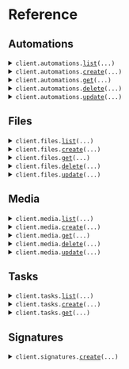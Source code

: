# Reference
## Automations
<details><summary><code>client.automations.<a href="src/ittybit/automations/client.py">list</a>(...)</code></summary>
<dl>
<dd>

#### 📝 Description

<dl>
<dd>

<dl>
<dd>

Retrieves a paginated list of all automations for the current project.
</dd>
</dl>
</dd>
</dl>

#### 🔌 Usage

<dl>
<dd>

<dl>
<dd>

```python
from ittybit import Ittybit

client = Ittybit(
    version="YOUR_VERSION",
    api_key="YOUR_API_KEY",
)
client.automations.list()

```
</dd>
</dl>
</dd>
</dl>

#### ⚙️ Parameters

<dl>
<dd>

<dl>
<dd>

**page:** `typing.Optional[int]` 
    
</dd>
</dl>

<dl>
<dd>

**limit:** `typing.Optional[int]` 
    
</dd>
</dl>

<dl>
<dd>

**request_options:** `typing.Optional[RequestOptions]` — Request-specific configuration.
    
</dd>
</dl>
</dd>
</dl>


</dd>
</dl>
</details>

<details><summary><code>client.automations.<a href="src/ittybit/automations/client.py">create</a>(...)</code></summary>
<dl>
<dd>

#### 📝 Description

<dl>
<dd>

<dl>
<dd>

Creates a new automation.
</dd>
</dl>
</dd>
</dl>

#### 🔌 Usage

<dl>
<dd>

<dl>
<dd>

```python
from ittybit import Ittybit

client = Ittybit(
    version="YOUR_VERSION",
    api_key="YOUR_API_KEY",
)
client.automations.create(
    name="My Example Automation",
    description="This workflow will run whenever new media is created.",
    trigger={"kind": "event", "event": "media.created"},
    workflow=[
        {"kind": "description"},
        {"kind": "image", "ref": "thumbnail"},
        {"kind": "video", "next": [{"kind": "subtitles", "ref": "subtitles"}]},
    ],
    status="active",
)

```
</dd>
</dl>
</dd>
</dl>

#### ⚙️ Parameters

<dl>
<dd>

<dl>
<dd>

**trigger:** `AutomationsCreateRequestTriggerParams` 
    
</dd>
</dl>

<dl>
<dd>

**workflow:** `typing.Sequence[AutomationsCreateRequestWorkflowItemParams]` 
    
</dd>
</dl>

<dl>
<dd>

**name:** `typing.Optional[str]` 
    
</dd>
</dl>

<dl>
<dd>

**description:** `typing.Optional[str]` 
    
</dd>
</dl>

<dl>
<dd>

**status:** `typing.Optional[AutomationsCreateRequestStatus]` 
    
</dd>
</dl>

<dl>
<dd>

**request_options:** `typing.Optional[RequestOptions]` — Request-specific configuration.
    
</dd>
</dl>
</dd>
</dl>


</dd>
</dl>
</details>

<details><summary><code>client.automations.<a href="src/ittybit/automations/client.py">get</a>(...)</code></summary>
<dl>
<dd>

#### 📝 Description

<dl>
<dd>

<dl>
<dd>

Retrieve the automation object for a automation with the given ID.
</dd>
</dl>
</dd>
</dl>

#### 🔌 Usage

<dl>
<dd>

<dl>
<dd>

```python
from ittybit import Ittybit

client = Ittybit(
    version="YOUR_VERSION",
    api_key="YOUR_API_KEY",
)
client.automations.get(
    id="auto_abcdefgh1234",
)

```
</dd>
</dl>
</dd>
</dl>

#### ⚙️ Parameters

<dl>
<dd>

<dl>
<dd>

**id:** `str` 
    
</dd>
</dl>

<dl>
<dd>

**request_options:** `typing.Optional[RequestOptions]` — Request-specific configuration.
    
</dd>
</dl>
</dd>
</dl>


</dd>
</dl>
</details>

<details><summary><code>client.automations.<a href="src/ittybit/automations/client.py">delete</a>(...)</code></summary>
<dl>
<dd>

#### 📝 Description

<dl>
<dd>

<dl>
<dd>

Permanently removes an automation from the system. This action cannot be undone.
</dd>
</dl>
</dd>
</dl>

#### 🔌 Usage

<dl>
<dd>

<dl>
<dd>

```python
from ittybit import Ittybit

client = Ittybit(
    version="YOUR_VERSION",
    api_key="YOUR_API_KEY",
)
client.automations.delete(
    id="auto_abcdefgh1234",
)

```
</dd>
</dl>
</dd>
</dl>

#### ⚙️ Parameters

<dl>
<dd>

<dl>
<dd>

**id:** `str` 
    
</dd>
</dl>

<dl>
<dd>

**request_options:** `typing.Optional[RequestOptions]` — Request-specific configuration.
    
</dd>
</dl>
</dd>
</dl>


</dd>
</dl>
</details>

<details><summary><code>client.automations.<a href="src/ittybit/automations/client.py">update</a>(...)</code></summary>
<dl>
<dd>

#### 📝 Description

<dl>
<dd>

<dl>
<dd>

Updates an automation's `name`, `description`, `trigger`, `workflow`, or `status`. Only the specified fields will be updated.
</dd>
</dl>
</dd>
</dl>

#### 🔌 Usage

<dl>
<dd>

<dl>
<dd>

```python
from ittybit import Ittybit

client = Ittybit(
    version="YOUR_VERSION",
    api_key="YOUR_API_KEY",
)
client.automations.update(
    id="auto_abcdefgh1234",
    name="My Updated Automation",
    workflow=[
        {"kind": "nsfw"},
        {"kind": "description"},
        {"kind": "image", "ref": "big_thumbnail"},
        {"kind": "video", "next": [{"kind": "subtitle", "ref": "subtitle"}]},
    ],
    status="active",
)

```
</dd>
</dl>
</dd>
</dl>

#### ⚙️ Parameters

<dl>
<dd>

<dl>
<dd>

**id:** `str` 
    
</dd>
</dl>

<dl>
<dd>

**name:** `typing.Optional[str]` 
    
</dd>
</dl>

<dl>
<dd>

**description:** `typing.Optional[str]` 
    
</dd>
</dl>

<dl>
<dd>

**trigger:** `typing.Optional[AutomationsUpdateRequestTriggerParams]` 
    
</dd>
</dl>

<dl>
<dd>

**workflow:** `typing.Optional[typing.Sequence[AutomationsUpdateRequestWorkflowItemParams]]` 
    
</dd>
</dl>

<dl>
<dd>

**status:** `typing.Optional[AutomationsUpdateRequestStatus]` 
    
</dd>
</dl>

<dl>
<dd>

**request_options:** `typing.Optional[RequestOptions]` — Request-specific configuration.
    
</dd>
</dl>
</dd>
</dl>


</dd>
</dl>
</details>

## Files
<details><summary><code>client.files.<a href="src/ittybit/files/client.py">list</a>(...)</code></summary>
<dl>
<dd>

#### 📝 Description

<dl>
<dd>

<dl>
<dd>

Retrieves a paginated list of all files associated with the current project.
</dd>
</dl>
</dd>
</dl>

#### 🔌 Usage

<dl>
<dd>

<dl>
<dd>

```python
from ittybit import Ittybit

client = Ittybit(
    version="YOUR_VERSION",
    api_key="YOUR_API_KEY",
)
client.files.list()

```
</dd>
</dl>
</dd>
</dl>

#### ⚙️ Parameters

<dl>
<dd>

<dl>
<dd>

**page:** `typing.Optional[int]` 
    
</dd>
</dl>

<dl>
<dd>

**limit:** `typing.Optional[int]` 
    
</dd>
</dl>

<dl>
<dd>

**request_options:** `typing.Optional[RequestOptions]` — Request-specific configuration.
    
</dd>
</dl>
</dd>
</dl>


</dd>
</dl>
</details>

<details><summary><code>client.files.<a href="src/ittybit/files/client.py">create</a>(...)</code></summary>
<dl>
<dd>

#### 📝 Description

<dl>
<dd>

<dl>
<dd>

Creates a new file from a publicly accessible or signed URL.
</dd>
</dl>
</dd>
</dl>

#### 🔌 Usage

<dl>
<dd>

<dl>
<dd>

```python
from ittybit import Ittybit

client = Ittybit(
    version="YOUR_VERSION",
    api_key="YOUR_API_KEY",
)
client.files.create(
    url="https://ittyb.it/sample.mp4",
    folder="ittybit/samples",
    filename="video.mp4",
    metadata={"customKey": "your custom value"},
)

```
</dd>
</dl>
</dd>
</dl>

#### ⚙️ Parameters

<dl>
<dd>

<dl>
<dd>

**url:** `str` 
    
</dd>
</dl>

<dl>
<dd>

**media_id:** `typing.Optional[str]` 
    
</dd>
</dl>

<dl>
<dd>

**folder:** `typing.Optional[str]` 
    
</dd>
</dl>

<dl>
<dd>

**filename:** `typing.Optional[str]` 
    
</dd>
</dl>

<dl>
<dd>

**ref:** `typing.Optional[str]` 
    
</dd>
</dl>

<dl>
<dd>

**metadata:** `typing.Optional[typing.Dict[str, typing.Optional[typing.Any]]]` 
    
</dd>
</dl>

<dl>
<dd>

**request_options:** `typing.Optional[RequestOptions]` — Request-specific configuration.
    
</dd>
</dl>
</dd>
</dl>


</dd>
</dl>
</details>

<details><summary><code>client.files.<a href="src/ittybit/files/client.py">get</a>(...)</code></summary>
<dl>
<dd>

#### 📝 Description

<dl>
<dd>

<dl>
<dd>

Retrieve the file object for a file with the given ID.
</dd>
</dl>
</dd>
</dl>

#### 🔌 Usage

<dl>
<dd>

<dl>
<dd>

```python
from ittybit import Ittybit

client = Ittybit(
    version="YOUR_VERSION",
    api_key="YOUR_API_KEY",
)
client.files.get(
    id="file_abcdefgh1234",
)

```
</dd>
</dl>
</dd>
</dl>

#### ⚙️ Parameters

<dl>
<dd>

<dl>
<dd>

**id:** `str` 
    
</dd>
</dl>

<dl>
<dd>

**request_options:** `typing.Optional[RequestOptions]` — Request-specific configuration.
    
</dd>
</dl>
</dd>
</dl>


</dd>
</dl>
</details>

<details><summary><code>client.files.<a href="src/ittybit/files/client.py">delete</a>(...)</code></summary>
<dl>
<dd>

#### 📝 Description

<dl>
<dd>

<dl>
<dd>

Permanently removes a file from the system. This action cannot be undone.
</dd>
</dl>
</dd>
</dl>

#### 🔌 Usage

<dl>
<dd>

<dl>
<dd>

```python
from ittybit import Ittybit

client = Ittybit(
    version="YOUR_VERSION",
    api_key="YOUR_API_KEY",
)
client.files.delete(
    id="file_abcdefgh1234",
)

```
</dd>
</dl>
</dd>
</dl>

#### ⚙️ Parameters

<dl>
<dd>

<dl>
<dd>

**id:** `str` 
    
</dd>
</dl>

<dl>
<dd>

**request_options:** `typing.Optional[RequestOptions]` — Request-specific configuration.
    
</dd>
</dl>
</dd>
</dl>


</dd>
</dl>
</details>

<details><summary><code>client.files.<a href="src/ittybit/files/client.py">update</a>(...)</code></summary>
<dl>
<dd>

#### 📝 Description

<dl>
<dd>

<dl>
<dd>

Update a file's `filename`, `folder`, `ref`, or `metadata`. Only the specified fields will be updated.
</dd>
</dl>
</dd>
</dl>

#### 🔌 Usage

<dl>
<dd>

<dl>
<dd>

```python
from ittybit import Ittybit

client = Ittybit(
    version="YOUR_VERSION",
    api_key="YOUR_API_KEY",
)
client.files.update(
    id="file_abcdefgh1234",
    folder="updated/folder",
    filename="new_filename.mp4",
    metadata={"customKey": "a different custom value"},
)

```
</dd>
</dl>
</dd>
</dl>

#### ⚙️ Parameters

<dl>
<dd>

<dl>
<dd>

**id:** `str` 
    
</dd>
</dl>

<dl>
<dd>

**folder:** `typing.Optional[str]` 
    
</dd>
</dl>

<dl>
<dd>

**filename:** `typing.Optional[str]` 
    
</dd>
</dl>

<dl>
<dd>

**ref:** `typing.Optional[str]` 
    
</dd>
</dl>

<dl>
<dd>

**metadata:** `typing.Optional[typing.Dict[str, typing.Optional[typing.Any]]]` 
    
</dd>
</dl>

<dl>
<dd>

**request_options:** `typing.Optional[RequestOptions]` — Request-specific configuration.
    
</dd>
</dl>
</dd>
</dl>


</dd>
</dl>
</details>

## Media
<details><summary><code>client.media.<a href="src/ittybit/media/client.py">list</a>(...)</code></summary>
<dl>
<dd>

#### 📝 Description

<dl>
<dd>

<dl>
<dd>

Retrieves a paginated list of all media for the current project.
</dd>
</dl>
</dd>
</dl>

#### 🔌 Usage

<dl>
<dd>

<dl>
<dd>

```python
from ittybit import Ittybit

client = Ittybit(
    version="YOUR_VERSION",
    api_key="YOUR_API_KEY",
)
client.media.list()

```
</dd>
</dl>
</dd>
</dl>

#### ⚙️ Parameters

<dl>
<dd>

<dl>
<dd>

**page:** `typing.Optional[int]` 
    
</dd>
</dl>

<dl>
<dd>

**limit:** `typing.Optional[int]` 
    
</dd>
</dl>

<dl>
<dd>

**request_options:** `typing.Optional[RequestOptions]` — Request-specific configuration.
    
</dd>
</dl>
</dd>
</dl>


</dd>
</dl>
</details>

<details><summary><code>client.media.<a href="src/ittybit/media/client.py">create</a>(...)</code></summary>
<dl>
<dd>

#### 📝 Description

<dl>
<dd>

<dl>
<dd>

Creates a new media item. See [Media Object](/docs/media) for more details.
</dd>
</dl>
</dd>
</dl>

#### 🔌 Usage

<dl>
<dd>

<dl>
<dd>

```python
from ittybit import Ittybit

client = Ittybit(
    version="YOUR_VERSION",
    api_key="YOUR_API_KEY",
)
client.media.create(
    title="My Video Example",
    alt="An example video used to demonstrate the ittybit API",
    metadata={"customKey": "your custom value"},
)

```
</dd>
</dl>
</dd>
</dl>

#### ⚙️ Parameters

<dl>
<dd>

<dl>
<dd>

**title:** `typing.Optional[str]` 
    
</dd>
</dl>

<dl>
<dd>

**alt:** `typing.Optional[str]` 
    
</dd>
</dl>

<dl>
<dd>

**metadata:** `typing.Optional[typing.Dict[str, typing.Optional[typing.Any]]]` 
    
</dd>
</dl>

<dl>
<dd>

**request_options:** `typing.Optional[RequestOptions]` — Request-specific configuration.
    
</dd>
</dl>
</dd>
</dl>


</dd>
</dl>
</details>

<details><summary><code>client.media.<a href="src/ittybit/media/client.py">get</a>(...)</code></summary>
<dl>
<dd>

#### 📝 Description

<dl>
<dd>

<dl>
<dd>

Retrieves the media object for a media with the given ID.
</dd>
</dl>
</dd>
</dl>

#### 🔌 Usage

<dl>
<dd>

<dl>
<dd>

```python
from ittybit import Ittybit

client = Ittybit(
    version="YOUR_VERSION",
    api_key="YOUR_API_KEY",
)
client.media.get(
    id="med_abcdefgh1234",
)

```
</dd>
</dl>
</dd>
</dl>

#### ⚙️ Parameters

<dl>
<dd>

<dl>
<dd>

**id:** `str` 
    
</dd>
</dl>

<dl>
<dd>

**request_options:** `typing.Optional[RequestOptions]` — Request-specific configuration.
    
</dd>
</dl>
</dd>
</dl>


</dd>
</dl>
</details>

<details><summary><code>client.media.<a href="src/ittybit/media/client.py">delete</a>(...)</code></summary>
<dl>
<dd>

#### 📝 Description

<dl>
<dd>

<dl>
<dd>

Permanently removes a media object from the system. This action cannot be undone.
</dd>
</dl>
</dd>
</dl>

#### 🔌 Usage

<dl>
<dd>

<dl>
<dd>

```python
from ittybit import Ittybit

client = Ittybit(
    version="YOUR_VERSION",
    api_key="YOUR_API_KEY",
)
client.media.delete(
    id="med_abcdefgh1234",
)

```
</dd>
</dl>
</dd>
</dl>

#### ⚙️ Parameters

<dl>
<dd>

<dl>
<dd>

**id:** `str` 
    
</dd>
</dl>

<dl>
<dd>

**request_options:** `typing.Optional[RequestOptions]` — Request-specific configuration.
    
</dd>
</dl>
</dd>
</dl>


</dd>
</dl>
</details>

<details><summary><code>client.media.<a href="src/ittybit/media/client.py">update</a>(...)</code></summary>
<dl>
<dd>

#### 📝 Description

<dl>
<dd>

<dl>
<dd>

Updates a media object's `title`, `alt`, or `metadata`. Only the specified fields will be updated.
</dd>
</dl>
</dd>
</dl>

#### 🔌 Usage

<dl>
<dd>

<dl>
<dd>

```python
from ittybit import Ittybit

client = Ittybit(
    version="YOUR_VERSION",
    api_key="YOUR_API_KEY",
)
client.media.update(
    id="med_abcdefgh1234",
    title="Updated Video Example",
    alt="An updated example video used to demonstrate the ittybit API",
    metadata={"customKey": "a different custom value"},
)

```
</dd>
</dl>
</dd>
</dl>

#### ⚙️ Parameters

<dl>
<dd>

<dl>
<dd>

**id:** `str` 
    
</dd>
</dl>

<dl>
<dd>

**title:** `typing.Optional[str]` 
    
</dd>
</dl>

<dl>
<dd>

**alt:** `typing.Optional[str]` 
    
</dd>
</dl>

<dl>
<dd>

**metadata:** `typing.Optional[typing.Dict[str, typing.Optional[typing.Any]]]` 
    
</dd>
</dl>

<dl>
<dd>

**request_options:** `typing.Optional[RequestOptions]` — Request-specific configuration.
    
</dd>
</dl>
</dd>
</dl>


</dd>
</dl>
</details>

## Tasks
<details><summary><code>client.tasks.<a href="src/ittybit/tasks/client.py">list</a>(...)</code></summary>
<dl>
<dd>

#### 📝 Description

<dl>
<dd>

<dl>
<dd>

Retrieves a paginated list of all tasks for the current project.
</dd>
</dl>
</dd>
</dl>

#### 🔌 Usage

<dl>
<dd>

<dl>
<dd>

```python
from ittybit import Ittybit

client = Ittybit(
    version="YOUR_VERSION",
    api_key="YOUR_API_KEY",
)
client.tasks.list()

```
</dd>
</dl>
</dd>
</dl>

#### ⚙️ Parameters

<dl>
<dd>

<dl>
<dd>

**page:** `typing.Optional[int]` 
    
</dd>
</dl>

<dl>
<dd>

**limit:** `typing.Optional[int]` 
    
</dd>
</dl>

<dl>
<dd>

**request_options:** `typing.Optional[RequestOptions]` — Request-specific configuration.
    
</dd>
</dl>
</dd>
</dl>


</dd>
</dl>
</details>

<details><summary><code>client.tasks.<a href="src/ittybit/tasks/client.py">create</a>(...)</code></summary>
<dl>
<dd>

#### 📝 Description

<dl>
<dd>

<dl>
<dd>

Creates a new task item. See [Tasks](/docs/tasks) for detailed coverage of all available props and values.
</dd>
</dl>
</dd>
</dl>

#### 🔌 Usage

<dl>
<dd>

<dl>
<dd>

```python
from ittybit import Ittybit

client = Ittybit(
    version="YOUR_VERSION",
    api_key="YOUR_API_KEY",
)
client.tasks.create(
    request={
        "file_id": "file_abcdefgh1234",
        "kind": "image",
        "width": 320,
        "format": "png",
        "ref": "thumbnail",
    },
)

```
</dd>
</dl>
</dd>
</dl>

#### ⚙️ Parameters

<dl>
<dd>

<dl>
<dd>

**request:** `typing.Optional[typing.Any]` 
    
</dd>
</dl>

<dl>
<dd>

**request_options:** `typing.Optional[RequestOptions]` — Request-specific configuration.
    
</dd>
</dl>
</dd>
</dl>


</dd>
</dl>
</details>

<details><summary><code>client.tasks.<a href="src/ittybit/tasks/client.py">get</a>(...)</code></summary>
<dl>
<dd>

#### 📝 Description

<dl>
<dd>

<dl>
<dd>

Retrieves the task object for a task with the given ID.
</dd>
</dl>
</dd>
</dl>

#### 🔌 Usage

<dl>
<dd>

<dl>
<dd>

```python
from ittybit import Ittybit

client = Ittybit(
    version="YOUR_VERSION",
    api_key="YOUR_API_KEY",
)
client.tasks.get(
    id="task_abcdefgh1234",
)

```
</dd>
</dl>
</dd>
</dl>

#### ⚙️ Parameters

<dl>
<dd>

<dl>
<dd>

**id:** `str` 
    
</dd>
</dl>

<dl>
<dd>

**request_options:** `typing.Optional[RequestOptions]` — Request-specific configuration.
    
</dd>
</dl>
</dd>
</dl>


</dd>
</dl>
</details>

## Signatures
<details><summary><code>client.signatures.<a href="src/ittybit/signatures/client.py">create</a>(...)</code></summary>
<dl>
<dd>

#### 📝 Description

<dl>
<dd>

<dl>
<dd>

You can use signatures to create signed URLs which grant access to your project's resources, without revealing your project's API key. URLs can expire after a specified time and be limited to HTTP `GET` method for read-only access, or HTTP `PUT` method for client-side uploads.
</dd>
</dl>
</dd>
</dl>

#### 🔌 Usage

<dl>
<dd>

<dl>
<dd>

```python
from ittybit import Ittybit

client = Ittybit(
    version="YOUR_VERSION",
    api_key="YOUR_API_KEY",
)
client.signatures.create(
    filename="video.mp4",
    folder="example",
    expiry=1735689600,
    method="put",
)

```
</dd>
</dl>
</dd>
</dl>

#### ⚙️ Parameters

<dl>
<dd>

<dl>
<dd>

**filename:** `str` 
    
</dd>
</dl>

<dl>
<dd>

**folder:** `typing.Optional[str]` 
    
</dd>
</dl>

<dl>
<dd>

**expiry:** `typing.Optional[int]` 
    
</dd>
</dl>

<dl>
<dd>

**method:** `typing.Optional[SignaturesCreateRequestMethod]` 
    
</dd>
</dl>

<dl>
<dd>

**request_options:** `typing.Optional[RequestOptions]` — Request-specific configuration.
    
</dd>
</dl>
</dd>
</dl>


</dd>
</dl>
</details>

